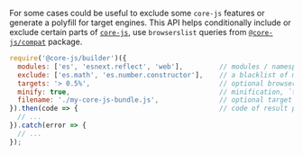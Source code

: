 For some cases could be useful to exclude some `core-js` features or generate a polyfill for target engines. This API helps conditionally include or exclude certain parts of [`core-js`](https://github.com/zloirock/core-js), use `browserslist` queries from [`@core-js/compat`](https://github.com/zloirock/core-js/tree/master/packages/core-js-compat) package.

```js
require('@core-js/builder')({
  modules: ['es', 'esnext.reflect', 'web'],         // modules / namespaces, by default - all `core-js` modules
  exclude: ['es.math', 'es.number.constructor'],    // a blacklist of modules / namespaces, by default - empty list
  targets: '> 0.5%',                                // optional browserslist query
  minify: true,                                     // minification, `true` by default
  filename: './my-core-js-bundle.js',               // optional target filename, if it's missed a file will not be created
}).then(code => {                                   // code of result polyfill
  // ...
}).catch(error => {
  // ...
});
```
